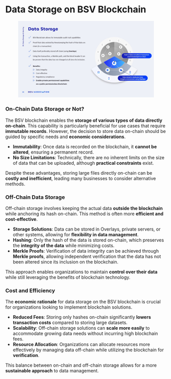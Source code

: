 # Data Storage on BSV Blockchain

<figure><img src="../../../.gitbook/assets/Slide23.jpg" alt=""><figcaption></figcaption></figure>

### On-Chain Data Storage or Not?

The BSV blockchain enables the **storage of various types of data directly on-chain**. This capability is particularly beneficial for use cases that require **immutable records**. However, the decision to store data on-chain should be guided by specific needs and **economic considerations**.

* **Immutability**: Once data is recorded on the blockchain, it **cannot be altered**, ensuring a permanent record.
* **No Size Limitations**: Technically, there are no inherent limits on the size of data that can be uploaded, although **practical constraints** exist.

Despite these advantages, storing large files directly on-chain can be **costly and inefficient**, leading many businesses to consider alternative methods.

### Off-Chain Data Storage

Off-chain storage involves keeping the actual data **outside the blockchain** while anchoring its hash on-chain. This method is often more **efficient and cost-effective**.

* **Storage Solutions**: Data can be stored in Overlays, private servers, or other systems, allowing for **flexibility in data management**.
* **Hashing**: Only the hash of the data is stored on-chain, which preserves the **integrity of the data** while minimizing costs.
* **Merkle Proofs**: Verification of data integrity can be achieved through **Merkle proofs**, allowing independent verification that the data has not been altered since its inclusion on the blockchain.

This approach enables organizations to maintain **control over their data** while still leveraging the benefits of blockchain technology.

### Cost and Efficiency

The **economic rationale** for data storage on the BSV blockchain is crucial for organizations looking to implement blockchain solutions.

* **Reduced Fees**: Storing only hashes on-chain significantly **lowers transaction costs** compared to storing large datasets.
* **Scalability**: Off-chain storage solutions can **scale more easily** to accommodate growing data needs without incurring high blockchain fees.
* **Resource Allocation**: Organizations can allocate resources more effectively by managing data off-chain while utilizing the blockchain for **verification**.

This balance between on-chain and off-chain storage allows for a more **sustainable approach** to data management.
